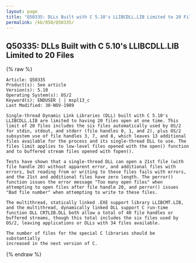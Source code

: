 ```yaml
---
layout: page
title: "Q50335: DLLs Built with C 5.10's LLIBCDLL.LIB Limited to 20 Files"
permalink: /kb/050/Q50335/
---
```


## Q50335: DLLs Built with C 5.10's LLIBCDLL.LIB Limited to 20 Files

{% raw %}

	Article: Q50335
	Product(s): See article
	Version(s): 5.10
	Operating System(s): OS/2
	Keyword(s): ENDUSER | | mspl13_c
	Last Modified: 30-NOV-1989
	
	Single-thread Dynamic Link Libraries (DLL) built with C 5.10's
	LLIBCDLL.LIB are limited to having 20 files open at one time. This
	limit of 20 files includes the six files automatically used by OS/2
	for stdin, stdout, and stderr (file handles 0, 1, and 2), plus OS/2
	subsystem use of file handles 3, 7, and 8, which leaves 13 additional
	files available for the process and its single-thread DLL to use. The
	files limit applies to low-level files opened with the open() function
	and to buffered stream files opened with fopen().
	
	Tests have shown that a single-thread DLL can open a 21st file (with
	file handle 20) without apparent error, and additional files with
	errors, but reading from or writing to these files fails with errors,
	and the 21st and additional files have zero length. The perror()
	function issues the error message "Too many open files" when
	attempting to open files after file handle 20, and perror() issues
	"Bad file number" when attempting to write to these files.
	
	The multithread, statically linked .EXE support library LLIBCMT.LIB,
	and the multithread, dynamically linked DLL support C run-time
	function DLL CRTLIB.DLL both allow a total of 40 file handles or
	buffered streams, though this total includes the six files used by
	OS/2, leaving applications or DLLs with 34 files available.
	
	The number of files for the special C libraries should be substantially
	increased in the next version of C.

{% endraw %}
